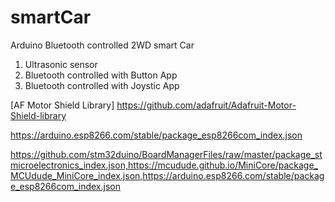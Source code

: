 # smartCar
Arduino Bluetooth controlled 2WD smart Car

1. Ultrasonic sensor
2. Bluetooth controlled with Button App
3. Bluetooth controlled with Joystic App  

[AF Motor Shield Library] https://github.com/adafruit/Adafruit-Motor-Shield-library

https://arduino.esp8266.com/stable/package_esp8266com_index.json

https://github.com/stm32duino/BoardManagerFiles/raw/master/package_stmicroelectronics_index.json,https://mcudude.github.io/MiniCore/package_MCUdude_MiniCore_index.json,https://arduino.esp8266.com/stable/package_esp8266com_index.json
